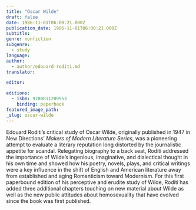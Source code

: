 ```yaml
---
title: "Oscar Wilde"
draft: false
date: 1986-11-01T06:00:21.000Z
publication_date: 1986-11-01T06:00:21.000Z
subtitle:
genre: nonfiction
subgenre:
  - study
language:
author:
  - author/edouard-roditi.md
translator:

editor:

editions:
  - isbn: 9780811209953
    binding: paperback
featured_image_path:
_slug: oscar-wilde
---
```


Edouard Roditi’s critical study of Oscar Wilde, originally published in 1947 in New Directions’ _Makers of Modern Literature Series_, was a pioneering attempt to evaluate a literary reputation long distorted by the journalistic appetite for scandal. Relegating biography to a back seat, Roditi addressed the importance of Wilde’s ingenious, imaginative, and dialectical thought in his own time and showed how his poetry, novels, plays, and critical writings were a key influence in the shift of English and American literature away from established and aging Romanticism toward Modernism. For this first paperbound edition of his perceptive and erudite study of Wilde, Roditi has added three additional chapters touching on new material about Wilde as well as the new public attitudes about homosexuality that have evolved since the book was first published.

